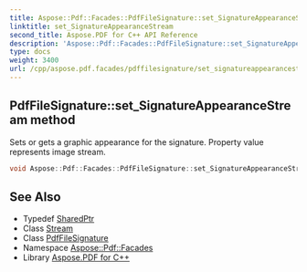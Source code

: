 ```yaml
---
title: Aspose::Pdf::Facades::PdfFileSignature::set_SignatureAppearanceStream method
linktitle: set_SignatureAppearanceStream
second_title: Aspose.PDF for C++ API Reference
description: 'Aspose::Pdf::Facades::PdfFileSignature::set_SignatureAppearanceStream method. Sets or gets a graphic appearance for the signature. Property value represents image stream in C++.'
type: docs
weight: 3400
url: /cpp/aspose.pdf.facades/pdffilesignature/set_signatureappearancestream/
---
```

## PdfFileSignature::set_SignatureAppearanceStream method


Sets or gets a graphic appearance for the signature. Property value represents image stream.

```cpp
void Aspose::Pdf::Facades::PdfFileSignature::set_SignatureAppearanceStream(System::SharedPtr<System::IO::Stream> value)
```

## See Also

* Typedef [SharedPtr](../../../system/sharedptr/)
* Class [Stream](../../../system.io/stream/)
* Class [PdfFileSignature](../)
* Namespace [Aspose::Pdf::Facades](../../)
* Library [Aspose.PDF for C++](../../../)
